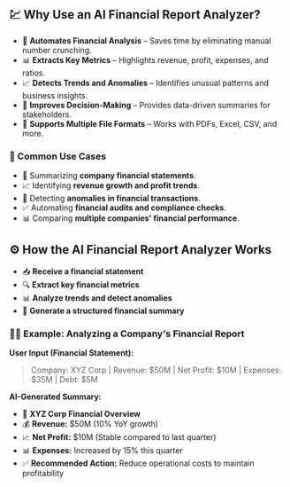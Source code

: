 ## 💹 Why Use an AI Financial Report Analyzer?  

- 🤖 **Automates Financial Analysis** – Saves time by eliminating manual number crunching.  
- 📊 **Extracts Key Metrics** – Highlights revenue, profit, expenses, and ratios.  
- 📈 **Detects Trends and Anomalies** – Identifies unusual patterns and business insights.  
- 🧠 **Improves Decision-Making** – Provides data-driven summaries for stakeholders.  
- 📂 **Supports Multiple File Formats** – Works with PDFs, Excel, CSV, and more.  

### 🔑 Common Use Cases  

- 📝 Summarizing **company financial statements**.  
- 📈 Identifying **revenue growth and profit trends**.  
- 🚨 Detecting **anomalies in financial transactions**.  
- ✅ Automating **financial audits and compliance checks**.  
- 📊 Comparing **multiple companies' financial performance**. 

## ⚙️ How the AI Financial Report Analyzer Works  

- 📥 **Receive a financial statement**  
- 🔍 **Extract key financial metrics**  
- 📊 **Analyze trends and detect anomalies**  
- 📝 **Generate a structured financial summary**  

### 🧑‍💻 Example: Analyzing a Company's Financial Report  

**User Input (Financial Statement):**  
> Company: XYZ Corp | Revenue: $50M | Net Profit: $10M | Expenses: $35M | Debt: $5M  

**AI-Generated Summary:**  
- 🏢 **XYZ Corp Financial Overview**  
- 💰 **Revenue:** $50M (10% YoY growth)  
- 📈 **Net Profit:** $10M (Stable compared to last quarter)  
- 📊 **Expenses:** Increased by 15% this quarter  
- ✅ **Recommended Action:** Reduce operational costs to maintain profitability  
